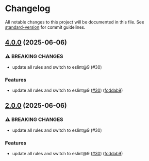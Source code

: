 # Changelog

All notable changes to this project will be documented in this file. See [standard-version](https://github.com/conventional-changelog/standard-version) for commit guidelines.

## [4.0.0](https://github.com/webpack/eslint-config-webpack/compare/v3.0.0...v4.0.0) (2025-06-06)


### ⚠ BREAKING CHANGES

* update all rules and switch to eslint@9 (#30)

### Features

* update all rules and switch to eslint@9 ([#30](https://github.com/webpack/eslint-config-webpack/issues/30)) ([fcddab9](https://github.com/webpack/eslint-config-webpack/commit/fcddab9409e5fa03d7062160d2c4b6842b332049))

## [2.0.0](https://github.com/webpack/eslint-config-webpack/compare/v3.0.0...v2.0.0) (2025-06-06)


### ⚠ BREAKING CHANGES

* update all rules and switch to eslint@9 (#30)

### Features

* update all rules and switch to eslint@9 ([#30](https://github.com/webpack/eslint-config-webpack/issues/30)) ([fcddab9](https://github.com/webpack/eslint-config-webpack/commit/fcddab9409e5fa03d7062160d2c4b6842b332049))
